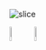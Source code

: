 ![slice](https://capsule-render.vercel.app/api?type=slice&color=F8E2CF&height=100&text=KangRo's%20Github&fontSize=30&fontAlign=80&rotate=7&fontAlignY=25)

<p>
  <img src="https://github-readme-stats.vercel.app/api?username=tetrapod0&show_icons=true" height=8%>
  <img src="https://github-readme-stats.vercel.app/api/top-langs/?username=tetrapod0&layout=compact" height=8%>
</p>







